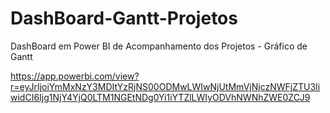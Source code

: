 # DashBoard-Gantt-Projetos
DashBoard em Power BI de Acompanhamento dos Projetos - Gráfico de Gantt


https://app.powerbi.com/view?r=eyJrIjoiYmMxNzY3MDItYzRjNS00ODMwLWIwNjUtMmVjNjczNWFjZTU3IiwidCI6Ijg1NjY4YjQ0LTM1NGEtNDg0Yi1iYTZlLWIyODVhNWNhZWE0ZCJ9
